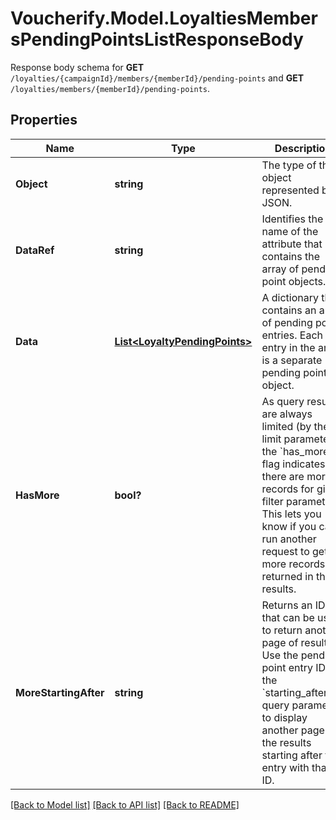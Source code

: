 # Voucherify.Model.LoyaltiesMembersPendingPointsListResponseBody
Response body schema for **GET** `/loyalties/{campaignId}/members/{memberId}/pending-points` and **GET** `/loyalties/members/{memberId}/pending-points`.

## Properties

Name | Type | Description | Notes
------------ | ------------- | ------------- | -------------
**Object** | **string** | The type of the object represented by JSON. | [optional] [default to ObjectEnum.List]
**DataRef** | **string** | Identifies the name of the attribute that contains the array of pending point objects. | [optional] [default to DataRefEnum.Data]
**Data** | [**List&lt;LoyaltyPendingPoints&gt;**](LoyaltyPendingPoints.md) | A dictionary that contains an array of pending point entries. Each entry in the array is a separate pending point object. | [optional] 
**HasMore** | **bool?** | As query results are always limited (by the limit parameter), the &#x60;has_more&#x60; flag indicates if there are more records for given filter parameters. This lets you know if you can run another request to get more records returned in the results. | [optional] 
**MoreStartingAfter** | **string** | Returns an ID that can be used to return another page of results. Use the pending point entry ID in the &#x60;starting_after_id&#x60; query parameter to display another page of the results starting after the entry with that ID. | [optional] 

[[Back to Model list]](../README.md#documentation-for-models) [[Back to API list]](../README.md#documentation-for-api-endpoints) [[Back to README]](../README.md)

